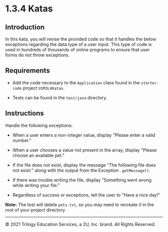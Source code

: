 # 1.3.4 Katas

## Introduction

In this kata, you will revise the provided code so that it handles the below exceptions regarding the data type of a user input. This type of code is used in hundreds of thousands of online programs to ensure that user forms do not throw exceptions.

## Requirements

- Add the code necessary to the `Application` class found in the `starter-code` project `U1M3L4Katas`.

- Tests can be found in the `test/java` directory.

## Instructions

Handle the following exceptions:

- When a user enters a non-integer value, display "Please enter a valid number."

- When a user chooses a value not present in the array, display "Please choose an available pet."

- If the file does not exist, display the message "The following file does not exist:" along with the output from the Exception `.getMessage()`.

- If there was trouble writing the file, display "Something went wrong while writing your file."

- Regardless of success or exceptions, tell the user to "Have a nice day!"

**Note:** The test will delete `pets.txt`, so you may need to recreate it in the root of your project directory.

---

© 2021 Trilogy Education Services, a 2U, Inc. brand. All Rights Reserved.


